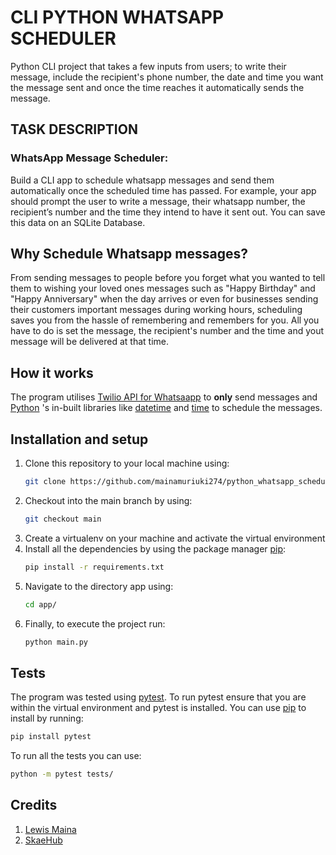# CLI PYTHON WHATSAPP SCHEDULER
Python CLI project that takes a few inputs from users; to write their message, include the recipient's phone number, the date and time you want the message sent and once the time reaches it automatically sends the message.

## TASK DESCRIPTION
### WhatsApp Message Scheduler:

Build a CLI app to schedule whatsapp messages and send them automatically once the scheduled time has passed. For example, your app should prompt the user to write a message, their whatsapp number, the recipient’s number and the time they intend to have it sent out. You can save this data on an SQLite Database.

## Why Schedule Whatsapp messages?
From sending messages to people before you forget what you wanted to tell them to wishing your loved ones messages such as "Happy Birthday" and "Happy Anniversary" when the day arrives or even for businesses sending their customers important messages during working hours, scheduling saves you from the hassle of remembering and remembers for you. All you have to do is set the message, the recipient's number and the time and yout message will be delivered at that time.

## How it works
The program utilises [Twilio API for Whatsaapp](https://www.twilio.com/docs/whatsapp/quickstart/python) to **only** send messages and [Python](https://www.python.org/) 's in-built libraries like [datetime](https://docs.python.org/3/library/datetime.html) and [time](https://docs.python.org/3/library/time.html) to schedule the messages. 

## Installation and setup

1. Clone this repository to your local machine using:
    ```bash
    git clone https://github.com/mainamuriuki274/python_whatsapp_scheduler.git
    ```
2. Checkout into the main branch by using:
    ```bash
    git checkout main
    ```
3. Create a virtualenv on your machine and activate the virtual environment
4. Install all the dependencies by using the package manager [pip](https://pip.pypa.io/en/stable/):
    ```bash
    pip install -r requirements.txt
    ``` 
5. Navigate to the directory app using:
   ```bash
   cd app/
   ```
 6. Finally, to execute the project run:
    ```bash
    python main.py
    ```
## Tests
The program was tested using [pytest](https://docs.pytest.org/en/6.2.x/). To run pytest ensure that you are within the virtual environment and pytest is installed. You can use [pip](https://pip.pypa.io/en/stable/) to install by running:
```bash
pip install pytest
```
 To run all the tests you can use:
 ```bash 
 python -m pytest tests/
 ```
## Credits 
1. [Lewis Maina](https://github.com/mainamuriuki274/)
2. [SkaeHub](https://skaehub.com/)
